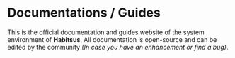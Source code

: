 # Documentations / Guides
This is the official documentation and guides website of the system environment of **Habitsus**.
All documentation is open-source and can be edited by the community *(In case you have an enhancement or find a bug)*.

